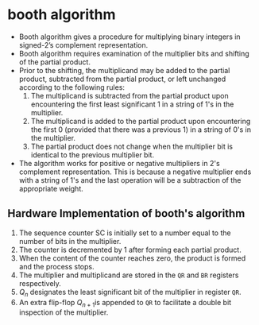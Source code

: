 # booth algorithm

- Booth algorithm gives a procedure for multiplying binary integers in signed-2’s complement representation.
- Booth algorithm requires examination of the multiplier bits and shifting of the partial product.
- Prior to the shifting, the multiplicand may be added to the partial product,
subtracted from the partial product, or left unchanged according to the following rules:
    1. The multiplicand is subtracted from the partial product
    upon encountering the first least significant 1 in a string of 1's in the multiplier.
    2. The multiplicand is added to the partial product
    upon encountering the first 0 (provided that there was a previous 1) in a string of 0's in the multiplier.
    3. The partial product does not change when the multiplier bit is identical to the previous multiplier bit.
- The algorithm works for positive or negative multipliers in 2's complement representation.
This is because a negative multiplier ends with a string of 1's and the last operation will be a subtraction of the appropriate weight.

Hardware Implementation of booth's algorithm
---

1. The sequence counter SC is initially set to a number equal to the number of bits in the multiplier.
2. The counter is decremented by 1 after forming each partial product.
3. When the content of the counter reaches zero, the product is formed and the process stops.
4. The multiplier and multiplicand are stored in the `QR` and `BR` registers respectively.
5. $Q_{n}$ designates the least significant bit of the multiplier in register `QR`.
6. An extra flip-flop $Q_{n+1}$is appended to `QR` to facilitate a double bit inspection of the multiplier.
